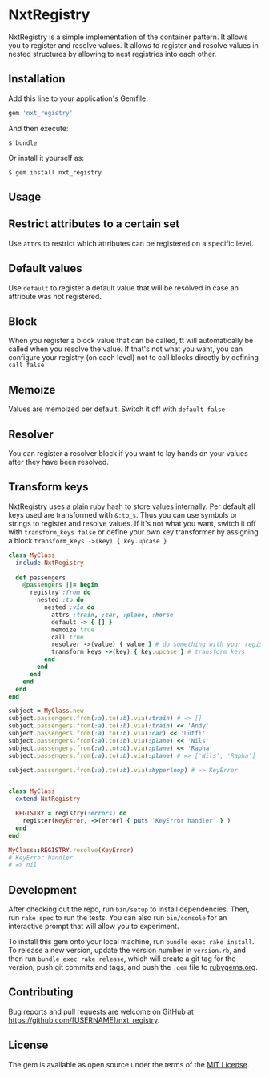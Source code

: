 # NxtRegistry

NxtRegistry is a simple implementation of the container pattern. It allows you to register and resolve values.
It allows to register and resolve values in nested structures by allowing to nest registries into each other.

## Installation

Add this line to your application's Gemfile:

```ruby
gem 'nxt_registry'
```

And then execute:

    $ bundle

Or install it yourself as:

    $ gem install nxt_registry

## Usage

## Restrict attributes to a certain set

Use `attrs` to restrict which attributes can be registered on a specific level.

## Default values

Use `default` to register a default value that will be resolved in case an attribute was not registered.

## Block

When you register a block value that can be called, tt will automatically be called when you resolve the value. 
If that's not what you want, you can configure your registry (on each level) not to call blocks directly by defining `call false`

## Memoize

Values are memoized per default. Switch it off with `default false`

## Resolver

You can register a resolver block if you want to lay hands on your values after they have been resolved.

## Transform keys

NxtRegistry uses a plain ruby hash to store values internally. Per default all keys used are transformed with `&:to_s`.
Thus you can use symbols or strings to register and resolve values. If it's not what you want, switch it off with `transform_keys false`
or define your own key transformer by assigning a block `transform_keys ->(key) { key.upcase }`   
 

```ruby
class MyClass
  include NxtRegistry
  
  def passengers
    @passengers ||= begin
      registry :from do
        nested :to do
          nested :via do
            attrs :train, :car, :plane, :horse
            default -> { [] }
            memoize true 
            call true
            resolver ->(value) { value } # do something with your registered value here
            transform_keys ->(key) { key.upcase } # transform keys 
          end
        end
      end
    end
  end
end

subject = MyClass.new
subject.passengers.from(:a).to(:b).via(:train) # => []
subject.passengers.from(:a).to(:b).via(:train) << 'Andy'
subject.passengers.from(:a).to(:b).via(:car) << 'Lütfi'
subject.passengers.from(:a).to(:b).via(:plane) << 'Nils'
subject.passengers.from(:a).to(:b).via(:plane) << 'Rapha'
subject.passengers.from(:a).to(:b).via(:plane) # => ['Nils', 'Rapha']

subject.passengers.from(:a).to(:b).via(:hyperloop) # => KeyError


class MyClass
  extend NxtRegistry

  REGISTRY = registry(:errors) do 
    register(KeyError, ->(error) { puts 'KeyError handler' } )
  end
end

MyClass::REGISTRY.resolve(KeyError)
# KeyError handler
# => nil

```

## Development

After checking out the repo, run `bin/setup` to install dependencies. Then, run `rake spec` to run the tests. You can also run `bin/console` for an interactive prompt that will allow you to experiment.

To install this gem onto your local machine, run `bundle exec rake install`. To release a new version, update the version number in `version.rb`, and then run `bundle exec rake release`, which will create a git tag for the version, push git commits and tags, and push the `.gem` file to [rubygems.org](https://rubygems.org).

## Contributing

Bug reports and pull requests are welcome on GitHub at https://github.com/[USERNAME]/nxt_registry.

## License

The gem is available as open source under the terms of the [MIT License](https://opensource.org/licenses/MIT).
